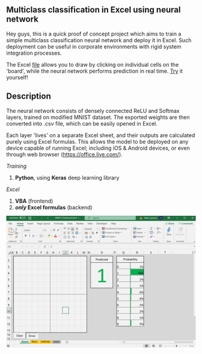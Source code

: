## Multiclass classification in Excel using neural network

Hey guys, this is a quick proof of concept project which aims to train a simple multiclass classification neural network and deploy it in Excel.
Such deployment can be useful in corporate environments with rigid system integration processes.

The Excel [file](MNIST_Dashboard.xlsm) allows you to draw by clicking on individual cells on the 'board', while the neural network performs prediction in real time. [Try](MNIST_Dashboard.xlsm) it yourself!


## Description

The neural network consists of densely connected ReLU and Softmax layers, trained on modified MNIST dataset. The exported weights are then converted into .csv file, which can be easily opened in Excel.

Each layer 'lives' on a separate Excel sheet, and their outputs are calculated purely using Excel formulas. This allows the model to be deployed on any device capable of running Excel; including iOS & Android devices, or even through web browser (https://office.live.com/).


*Training*
  1. **Python**, using **Keras** deep learning library

*Excel*
  1. **VBA** (frontend)
  2. **_only_ Excel formulas** (backend)

![](MNIST_Excel_Showcase.gif)
